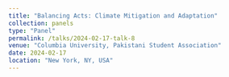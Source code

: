 ```yaml
---
title: "Balancing Acts: Climate Mitigation and Adaptation"
collection: panels
type: "Panel"
permalink: /talks/2024-02-17-talk-8
venue: "Columbia University, Pakistani Student Association"
date: 2024-02-17
location: "New York, NY, USA"
---
```

